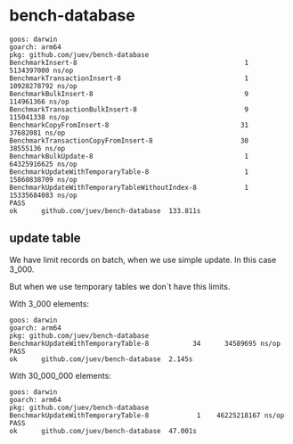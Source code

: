 # bench-database

```plain
goos: darwin
goarch: arm64
pkg: github.com/juev/bench-database
BenchmarkInsert-8                                 	       1	5134397000 ns/op
BenchmarkTransactionInsert-8                      	       1	10928278792 ns/op
BenchmarkBulkInsert-8                             	       9	 114961366 ns/op
BenchmarkTransactionBulkInsert-8                  	       9	 115041338 ns/op
BenchmarkCopyFromInsert-8                         	      31	  37682081 ns/op
BenchmarkTransactionCopyFromInsert-8              	      30	  38555136 ns/op
BenchmarkBulkUpdate-8                             	       1	64325916625 ns/op
BenchmarkUpdateWithTemporaryTable-8               	       1	15860838709 ns/op
BenchmarkUpdateWithTemporaryTableWithoutIndex-8   	       1	15335684083 ns/op
PASS
ok  	github.com/juev/bench-database	133.811s
```

## update table

We have limit records on batch, when we use simple update. In this case 3_000.

But when we use temporary tables we don`t have this limits.

With 3_000 elements:

```plain
goos: darwin
goarch: arm64
pkg: github.com/juev/bench-database
BenchmarkUpdateWithTemporaryTable-8   	      34	  34589695 ns/op
PASS
ok  	github.com/juev/bench-database	2.145s
```

With 30_000_000 elements:

```plain
goos: darwin
goarch: arm64
pkg: github.com/juev/bench-database
BenchmarkUpdateWithTemporaryTable-8   	       1	46225218167 ns/op
PASS
ok  	github.com/juev/bench-database	47.001s
```
